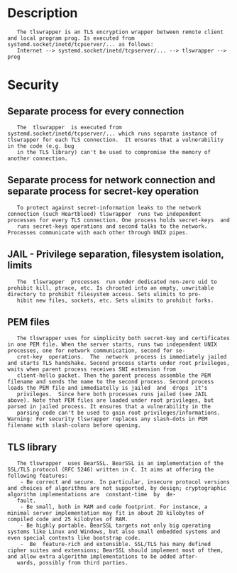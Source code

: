 # Description
       The tlswrapper is an TLS encryption wrapper between remote client and local program prog. Is executed from systemd.socket/inetd/tcpserver/... as follows:
       Internet --> systemd.socket/inetd/tcpserver/... --> tlswrapper --> prog      

# Security
      

## Separate process for every connection

       The  tlswrapper  is executed from systemd.socket/inetd/tcpserver/... which runs separate instance of tlswrapper for each TLS connection.  It ensures that a vulnerability in the code (e.g. bug
       in the TLS library) can't be used to compromise the memory of another connection.

## Separate process for network connection and separate process for secret-key operation

       To protect against secret-information leaks to the network connection (such Heartbleed) tlswrapper  runs two independent processes for every TLS connection. One process holds secret-keys  and
       runs secret-keys operations and second talks to the network. Processes communicate with each other through UNIX pipes.

## JAIL - Privilege separation, filesystem isolation, limits

       The  tlswrapper  processes  run under dedicated non-zero uid to prohibit kill, ptrace, etc. Is chrooted into an empty, unwritable directory to prohibit filesystem access. Sets ulimits to pro‐
       hibit new files, sockets, etc. Sets ulimits to prohibit forks.

## PEM files

       The tlswrapper uses for simplicity both secret-key and certificates in one PEM file. When the server starts, runs two independent UNIX processes, one for network communication, second for se‐
       cret-key  operations.  The  network  process is immediately jailed and starts TLS handshake. Second process starts under root privileges, waits when parent process receives SNI extension from
       client-hello packet. Then the parent process assemble the PEM filename and sends the name to the second process. Second process loads the PEM file and immediatelly is jailed  and  drops  it's
       privileges.  Since here both processes runs jailed (see JAIL above). Note that PEM files are loaded under root privileges, but parsed in jailed process. It ensures that a vulnerability in the
       parsing code can't be used to gain root privileges/informations. Warning: For security tlswrapper replaces any slash-dots in PEM filename with slash-colons before opening.

## TLS library

       The tlswrapper  uses BearSSL. BearSSL is an implementation of the SSL/TLS protocol (RFC 5246) written in C. It aims at offering the following features:
        - Be correct and secure. In particular, insecure protocol versions and choices of algorithms are not supported, by design; cryptographic algorithm implementations are  constant-time  by  de‐
       fault.
        - Be small, both in RAM and code footprint. For instance, a minimal server implementation may fit in about 20 kilobytes of compiled code and 25 kilobytes of RAM.
        - Be highly portable. BearSSL targets not only big operating systems like Linux and Windows, but also small embedded systems and even special contexts like bootstrap code.
        -  Be  feature-rich and extensible. SSL/TLS has many defined cipher suites and extensions; BearSSL should implement most of them, and allow extra algorithm implementations to be added after‐
       wards, possibly from third parties.
